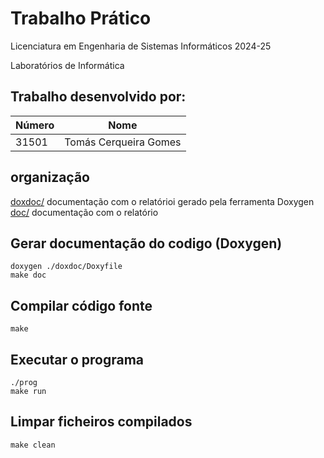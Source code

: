 # Trabalho Prático

Licenciatura em Engenharia de Sistemas Informáticos 2024-25

Laboratórios de Informática 

## Trabalho desenvolvido por:
| Número | Nome |
| -----  | ---- |
| 31501  | Tomás Cerqueira Gomes |


## organização
[doxdoc/](./doxdoc/)  documentação com o relatórioi gerado pela ferramenta Doxygen
[doc/](./doc/)  documentação com o relatório

## Gerar documentação do codigo (Doxygen)
```[bash]
doxygen ./doxdoc/Doxyfile
make doc
```
## Compilar código fonte
```[bash]
make 
``` 
## Executar o programa
```[bash]
./prog
make run
```
## Limpar ficheiros compilados
```[bash]
make clean
```